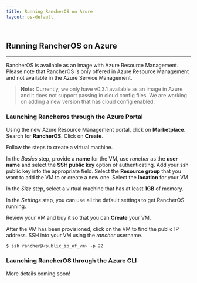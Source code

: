 ```yaml
---
title: Running RancherOS on Azure
layout: os-default

---
```


## Running RancherOS on Azure
---

RancherOS is available as an image with Azure Resource Management. Please note that RancherOS is only offered in Azure Resource Management and not available in the Azure Service Management. 

> **Note:** Currently, we only have v0.3.1 available as an image in Azure and it does not support passing in cloud config files. We are working on adding a new version that has cloud config enabled. 

### Launching Rancheros through the Azure Portal

Using the new Azure Resource Management portal, click on **Marketplace**. Search for **RancherOS**. Click on **Create**.

Follow the steps to create a virtual machine.

In the _Basics_ step, provide a **name** for the VM, use _rancher_ as the **user name** and select the **SSH public key** option of authenticating. Add your ssh public key into the appropriate field. Select the **Resource group** that you want to add the VM to or create a new one. Select the **location** for your VM.

In the _Size_ step, select a virtual machine that has at least **1GB** of memory. 

In the _Settings_ step, you can use all the default settings to get RancherOS running.

Review your VM and buy it so that you can **Create** your VM.

After the VM has been provisioned, click on the VM to find the public IP address. SSH into your VM using the _rancher_ username.

```bash
$ ssh rancher@<public_ip_of_vm> -p 22
```

### Launching RancherOS through the Azure CLI

More details coming soon!